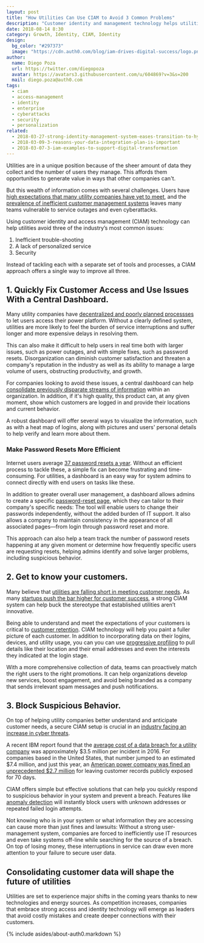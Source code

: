 ```yaml
---
layout: post
title: "How Utilities Can Use CIAM to Avoid 3 Common Problems"
description: "Customer identity and management technology helps utilities reshape how they interact with users, improve their services, and tighten security."
date: 2018-08-14 8:30
category: Growth, Identity, CIAM, Identity
design: 
  bg_color: "#297373"
  image: "https://cdn.auth0.com/blog/iam-drives-digital-success/logo.png"
author:
  name: Diego Poza
  url: https://twitter.com/diegopoza
  avatar: https://avatars3.githubusercontent.com/u/604869?v=3&s=200
  mail: diego.poza@auth0.com
tags: 
  - ciam
  - access-management
  - identity
  - enterprise
  - cyberattacks
  - security
  - personalization
related:
  - 2018-03-27-strong-identity-management-system-eases-transition-to-hybrid-cloud
  - 2018-03-09-3-reasons-your-data-integration-plan-is-important
  - 2018-03-07-3-iam-examples-to-support-digital-transformation
---
```


Utilities are in a unique position because of the sheer amount of data they collect and the number of users they manage. This affords them opportunities to generate value in ways that other companies can't.

But this wealth of information comes with several challenges. Users have [high expectations that many utility companies have yet to meet](https://www.powerengineeringint.com/articles/print/volume-26/issue-1/features/three-challenges-for-utilities-in-2018.html), and the [prevalence of inefficient customer management systems](https://www.appcues.com/blog/3-customer-engagement-strategies-that-make-users-feel-like-one-in-a-million) leaves many teams vulnerable to service outages and even cyberattacks.

Using customer identity and access management (CIAM) technology can help utilities avoid three of the industry’s most common issues:

1.  Inefficient trouble-shooting
2.  A lack of personalized service
3.  Security

Instead of tackling each with a separate set of tools and processes, a CIAM approach offers a single way to improve all three.

## 1. Quickly Fix Customer Access and Use Issues With a Central Dashboard.

Many utility companies have [decentralized and poorly planned processses](https://www.nccoe.nist.gov/sites/default/files/library/sp1800/es-idam-nist-sp1800-2a-draft.pdf) to let users access their power platform. Without a clearly defined system, utilities are more likely to feel the burden of service interruptions and suffer longer and more expensive delays in resolving them.

This can also make it difficult to help users in real time both with larger issues, such as power outages, and with simple fixes, such as password resets. Disorganization can diminish customer satisfaction and threaten a company's reputation in the industry as well as its ability to manage a large volume of users, obstructing productivity, and growth.

For companies looking to avoid these issues, a central dashboard can help [consolidate previously disparate streams of information](https://auth0.com/user-management) within an organization. In addition, if it's high quality, this product can, at any given moment, show which customers are logged in and provide their locations and current behavior.

A robust dashboard will offer several ways to visualize the information, such as with a heat map of logins, along with pictures and users' personal details to help verify and learn more about them.

### Make Password Resets More Efficient

Internet users average [37 password resets a year](https://blog.dashlane.com/wp-content/uploads/2015/07/MailboxSecurity_infographic_EN_final1.jpg). Without an efficient process to tackle these, a simple fix can become frustrating and time-consuming. For utilities, a dashboard is an easy way for system admins to connect directly with end users on tasks like these.

In addition to greater overall user management, a dashboard allows admins to create a specific [password-reset page](https://auth0.com/docs/hosted-pages/password-reset), which they can tailor to their company's specific needs:
The tool will enable users to change their passwords independently, without the added burden of IT support. It also allows a company to maintain consistency in the appearance of all associated pages—from login through password reset and more.

This approach can also help a team track the number of password resets happening at any given moment or determine how frequently specific users are requesting resets, helping admins identify and solve larger problems, including suspicious behavior.

## 2. Get to know your customers.

Many believe that [utilities are falling short in meeting customer needs](https://www.publicpower.org/periodical/article/utilities-missing-out-personalized-marketing-opportunities). As many [startups push the bar higher for customer success](https://www.forbes.com/sites/matthunckler/2017/08/23/the-top-3-strategies-for-customer-success-for-high-growth-tech-startups/#73ff49206805), a strong CIAM system can help buck the stereotype that established utilities aren’t innovative.

Being able to understand and meet the expectations of your customers is critical to [customer retention](https://www.appcues.com/blog/proven-customer-retention-strategies). CIAM technology will help you paint a fuller picture of each customer. In addition to incorporating data on their logins, devices, and utility usage, you can you can use [progressive profiling](https://auth0.com/blog/progressive-profiling/) to pull details like their location and their email addresses and even the interests they indicated at the login stage.

With a more comprehensive collection of data, teams can proactively match the right users to the right promotions. It can help organizations develop new services, boost engagement, and avoid being branded as a company that sends irrelevant spam messages and push notifications.

## 3. Block Suspicious Behavior.

On top of helping utility companies better understand and anticipate customer needs, a secure CIAM setup is crucial in an [industry facing an increase in cyber threats](https://www.bloomberg.com/news/articles/2018-04-04/cyberattack-bleeds-into-utility-space-as-duke-sees-billing-delay).

A recent IBM report found that the [average cost of a data breach for a utility company](https://www.ibm.com/blogs/insights-on-business/energy-and-utilities/security-breach-energy-utilities/) was approximately $3.5 million per incident in 2016. For companies based in the United States, that number jumped to an estimated $7.4 million, and just this year, an [American power company was fined an unprecedented $2.7 million](https://www.bankinfosecurity.com/us-power-company-fined-27-million-over-data-exposure-a-10715) for leaving customer records publicly exposed for 70 days.

CIAM offers simple but effective solutions that can help you quickly respond to suspicious behavior in your system and prevent a breach. Features like [anomaly detection](https://auth0.com/docs/anomaly-detection) will instantly block users with unknown addresses or repeated failed login attempts.

Not knowing who is in your system or what information they are accessing can cause more than just fines and lawsuits: Without a strong user-management system, companies are forced to inefficiently use IT resources and even take systems off-line while searching for the source of a breach. On top of losing money, these interruptions in service can draw even more attention to your failure to secure user data.

## Consolidating customer data will shape the future of utilities

Utilities are set to experience major shifts in the coming years thanks to new technologies and energy sources. As competition increases, companies that embrace strong access and identity technology will emerge as leaders that avoid costly mistakes and create deeper connections with their customers.

{% include asides/about-auth0.markdown %}
